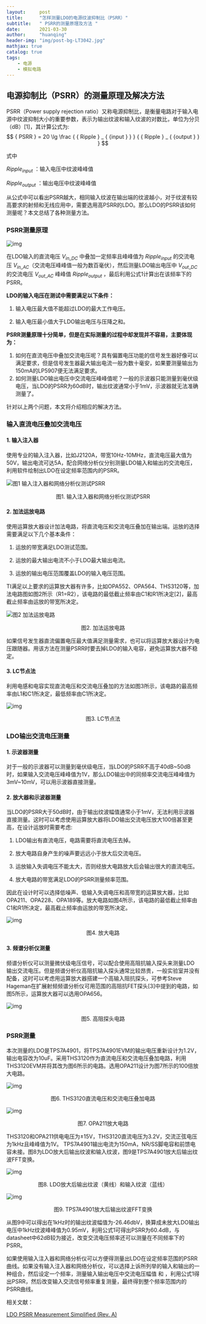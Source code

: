 ```yaml
---
layout:     post
title:      "怎样测量LDO的电源纹波抑制比（PSRR）"
subtitle:   " PSRR的测量原理及方法 "
date:       2021-03-30
author:     "huanqing"
header-img: "img/post-bg-LT3042.jpg"
mathjax: true
catalog: true
tags:
    - 电源
    - 模拟电路
---
```


## 电源抑制比（PSRR）的测量原理及解决方法

PSRR（Power supply rejection ratio）又称电源抑制比，是衡量电路对于输入电源中纹波抑制大小的重要参数，表示为输出纹波和输入纹波的对数比，单位为分贝（dB）[1]，其计算公式为:
$$
{ PSRR } = 20 \lg \frac {  { Ripple } _ {  {input } } } {  { Ripple } _ {  {output } } }
$$

式中

${ Ripple } _ {  {input } }$ ：输入电压中纹波峰峰值

${ Ripple } _ {  {output } }$ ：输出电压中纹波峰峰值

从公式中可以看出PSRR越大，相同输入纹波在输出端的纹波越小，对于纹波有较高要求的射频和无线应用中，需要选用高PSRR的LDO。那么LDO的PSRR该如何测量呢？本文总结了各种测量方法。



### PSRR测量原理

![img](https://gitee.com/hawkingwu/PicGo/raw/master/2018_2D00_02_2D00_28_5F00_134043.png)

在LDO输入的直流电压 ${ V} _ {  {in\_DC} }$ 中叠加一定频率且峰峰值为 ${ Ripple } _ {  {input } }$ 的交流电压 ${ V} _ {  {in\_AC} }$（交流电压峰峰值一般为数百毫伏），然后测量LDO输出电压中 ${ V} _ {  {out\_DC} }$ 的交流电压 ${ V} _ {  {out\_AC} }$ 峰峰值 ${ Ripple } _ {  {output } }$ ，最后利用公式1计算出在该频率下的PSRR。

**LDO的输入电压在测试中需要满足以下条件：**

1. 输入电压最大值不能超过LDO的最大工作电压。

2. 输入电压最小值大于LDO输出电压与压降之和。


**PSRR测量原理十分简单，但是在实际测量的过程中却发现并不容易，主要体现为：**

1. 如何在直流电压中叠加交流电压呢？具有偏置电压功能的信号发生器好像可以满足要求，但是信号发生器最大输出电流一般为数十毫安，如果要测量输出为150mA的LP5907便无法满足要求。
2. 如何测量LDO输出电压中交流电压峰峰值呢？一般的示波器只能测量到毫伏级电压，当LDO的PSRR为60dB时，输出纹波通常小于1mV，示波器就无法准确测量了。

针对以上两个问题，本文将介绍相应的解决方法。



### 输入直流电压叠加交流电压

#### 1. 输入注入器

使用专业的输入注入器，比如J2120A，带宽10Hz-10MHz，直流电压最大值为50V，输出电流可达5A，配合网络分析仪分别测量LDO输入和输出的交流电压，利用软件绘制出LDO在设定频率范围内的PSRR。

![图1 输入注入器和网络分析仪测试PSRR](https://gitee.com/hawkingwu/PicGo/raw/master/2018_2D00_02_2D00_28_5F00_134111.png)

<center> 图1. 输入注入器和网络分析仪测试PSRR </center>



#### 2. 加法运放电路

使用运算放大器设计加法电路，将直流电压和交流电压叠加在输出端。运放的选择需要满足以下几个基本条件：

   1) 运放的带宽满足LDO测试范围。

   2) 运放的最大输出电流不小于LDO最大输出电流。

   3) 运放的输出电压范围覆盖LDO的输入电压范围。

TI满足以上要求的运算放大器有许多，比如OPA552、OPA564、THS3120等，加法电路图如图2所示（R1=R2），该电路的最低截止频率由C1和R1所决定[2]，最高截止频率由运放的带宽所决定。

![图2 加法运放电路](https://gitee.com/hawkingwu/PicGo/raw/master/2018_2D00_02_2D00_28_5F00_134142.png)

<center> 图2. 加法运放电路 </center>

如果信号发生器直流偏置电压最大值满足测量需求，也可以将运算放大器设计为电压跟随器。用该方法在测量PSRR时要去掉LDO的输入电容，避免运算放大器不稳定。



#### 3. LC节点法

利用电感和电容实现直流电压和交流电压叠加的方法如图3所示，该电路的最高频率由L1和C1所决定，最低频率由C1所决定。

![img](https://gitee.com/hawkingwu/PicGo/raw/master/2018_2D00_02_2D00_28_5F00_134157.png)

<center> 图3. LC节点法 </center>



### LDO输出交流电压测量

#### 1. 示波器测量

对于一般的示波器可以测量到毫伏级电压，当LDO的PSRR不高于40dB~50dB时，如果输入交流电压峰峰值为1V，那么LDO输出中的同频率交流电压峰峰值为3mV~10mV，可以用示波器直接测量。

#### 2. 放大器和示波器测量

当LDO的PSRR大于50dB时，由于输出纹波幅值通常小于1mV，无法利用示波器直接测量。这时可以考虑使用运算放大器将LDO输出交流电压放大100倍甚至更高，在设计运放时需要考虑:

   1) LDO输出有直流电压，电路需要将直流电压去掉。

   2) 放大电路自身产生的噪声要远远小于放大后交流电压。

   3) 运放输入失调电压不能太大，否则经放大电路放大后会输出很大的直流电压。

   4) 放大电路的带宽满足LDO的PSRR测量频率范围。

因此在设计时可以选择低噪声、低输入失调电压和高带宽的运算放大器，比如OPA211、OPA228、OPA189等。放大电路如图4所示，该电路的最低截止频率由C1和R1所决定，最高截止频率由运放的带宽所决定。

![img](https://gitee.com/hawkingwu/PicGo/raw/master/2018_2D00_02_2D00_28_5F00_134208.png)

<center> 图4. 放大电路 </center>

#### 3. 频谱分析仪测量

频谱分析仪可以测量微伏级电压信号，可以配合使用高阻抗输入探头来测量LDO输出交流电压。但是频谱分析仪高阻抗输入探头通常比较昂贵，一般实验室并没有配备，这时可以考虑用运算放大器搭建一个高输入阻抗探头，可参考Steve Hageman在扩展射频频谱分析仪可用范围的高阻抗FET探头[3]中提到的电路，如图5所示，运算放大器可以选用OPA656。

![img](https://gitee.com/hawkingwu/PicGo/raw/master/2018_2D00_02_2D00_28_5F00_134232.png)

<center>  图5. 高阻探头电路 </center>



### PSRR测量

本次测量的LDO是TPS7A4901，将TPS7A4901EVM的输出电压重新设计为1.2V，输出电容改为10uF。采用THS3120作为直流电压和交流电压叠加电路，利用THS3120EVM并将其改为图6所示的电路。选用OPA211设计为图7所示的100倍放大电路。

![img](https://gitee.com/hawkingwu/PicGo/raw/master/2018_2D00_02_2D00_28_5F00_134243.png)

<center>  图6. THS3120直流电压和交流电压叠加电路 </center>

![img](https://gitee.com/hawkingwu/PicGo/raw/master/2018_2D00_02_2D00_28_5F00_135453.png)

<center>  图7. OPA211放大电路 </center>

THS3120和OPA211供电电压为±15V，THS3120直流电压为3.2V，交流正弦电压为1kHz且峰峰值为1V。 TPS7A4901输出电流为150mA，NR/SS脚电容和前馈电容未接。图8为LDO放大后输出纹波和输入纹波，图9是TPS7A4901放大后输出纹波FFT变换。

![img](https://gitee.com/hawkingwu/PicGo/raw/master/2018_2D00_02_2D00_28_5F00_134309.png)

<center>  图8. LDO放大后输出纹波（黄线）和输入纹波（蓝线） </center>

![img](https://gitee.com/hawkingwu/PicGo/raw/master/2018_2D00_02_2D00_28_5F00_134320.png)

<center>  图9. TPS7A4901放大后输出纹波FFT变换 </center>

从图9中可以得出在1kHz时的输出纹波幅值为-26.46dbV，换算成未放大LDO输出电压中1kHz纹波峰峰值为0.95mV，利用公式1可得出PSRR为60.4dB，与datasheet中62dB较为接近，改变交流电压频率还可以测量在不同频率下的PSRR。

如果使用输入注入器和网络分析仪可以方便得测量出LDO在设定频率范围的PSRR曲线。如果没有输入注入器和网络分析仪，可以选择上诉所列举的输入和输出的一种组合，然后设定一个频率，测量输入输出电压中交流电压幅值 和 ，利用公式1得出PSRR，然后改变输入交流信号频率重复测量，最终得到整个频率范围内的PSRR曲线。



相关文献：

[LDO PSRR Measurement Simplified (Rev. A)](https://www.ti.com/lit/an/slaa414a/slaa414a.pdf)
